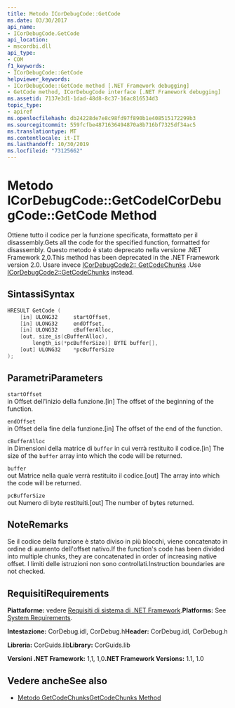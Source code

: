 ```yaml
---
title: Metodo ICorDebugCode::GetCode
ms.date: 03/30/2017
api_name:
- ICorDebugCode.GetCode
api_location:
- mscordbi.dll
api_type:
- COM
f1_keywords:
- ICorDebugCode::GetCode
helpviewer_keywords:
- ICorDebugCode::GetCode method [.NET Framework debugging]
- GetCode method, ICorDebugCode interface [.NET Framework debugging]
ms.assetid: 7137e3d1-1dad-48d8-8c37-16ac816534d3
topic_type:
- apiref
ms.openlocfilehash: db24228de7e8c98fd97f890b1e408515172299b3
ms.sourcegitcommit: 559fcfbe4871636494870a8b716bf7325df34ac5
ms.translationtype: MT
ms.contentlocale: it-IT
ms.lasthandoff: 10/30/2019
ms.locfileid: "73125662"
---
```

# <a name="icordebugcodegetcode-method"></a><span data-ttu-id="8dab0-102">Metodo ICorDebugCode::GetCode</span><span class="sxs-lookup"><span data-stu-id="8dab0-102">ICorDebugCode::GetCode Method</span></span>
<span data-ttu-id="8dab0-103">Ottiene tutto il codice per la funzione specificata, formattato per il disassembly.</span><span class="sxs-lookup"><span data-stu-id="8dab0-103">Gets all the code for the specified function, formatted for disassembly.</span></span> <span data-ttu-id="8dab0-104">Questo metodo è stato deprecato nella versione .NET Framework 2,0.</span><span class="sxs-lookup"><span data-stu-id="8dab0-104">This method has been deprecated in the .NET Framework version 2.0.</span></span> <span data-ttu-id="8dab0-105">Usare invece [ICorDebugCode2:: GetCodeChunks](../../../../docs/framework/unmanaged-api/debugging/icordebugcode2-getcodechunks-method.md) .</span><span class="sxs-lookup"><span data-stu-id="8dab0-105">Use [ICorDebugCode2::GetCodeChunks](../../../../docs/framework/unmanaged-api/debugging/icordebugcode2-getcodechunks-method.md) instead.</span></span>  
  
## <a name="syntax"></a><span data-ttu-id="8dab0-106">Sintassi</span><span class="sxs-lookup"><span data-stu-id="8dab0-106">Syntax</span></span>  
  
```cpp  
HRESULT GetCode (  
    [in] ULONG32     startOffset,   
    [in] ULONG32     endOffset,  
    [in] ULONG32     cBufferAlloc,  
    [out, size_is(cBufferAlloc),  
        length_is(*pcBufferSize)] BYTE buffer[],  
    [out] ULONG32    *pcBufferSize  
);  
```  
  
## <a name="parameters"></a><span data-ttu-id="8dab0-107">Parametri</span><span class="sxs-lookup"><span data-stu-id="8dab0-107">Parameters</span></span>  
 `startOffset`  
 <span data-ttu-id="8dab0-108">in Offset dell'inizio della funzione.</span><span class="sxs-lookup"><span data-stu-id="8dab0-108">[in] The offset of the beginning of the function.</span></span>  
  
 `endOffset`  
 <span data-ttu-id="8dab0-109">in Offset della fine della funzione.</span><span class="sxs-lookup"><span data-stu-id="8dab0-109">[in] The offset of the end of the function.</span></span>  
  
 `cBufferAlloc`  
 <span data-ttu-id="8dab0-110">in Dimensioni della matrice di `buffer` in cui verrà restituito il codice.</span><span class="sxs-lookup"><span data-stu-id="8dab0-110">[in] The size of the `buffer` array into which the code will be returned.</span></span>  
  
 `buffer`  
 <span data-ttu-id="8dab0-111">out Matrice nella quale verrà restituito il codice.</span><span class="sxs-lookup"><span data-stu-id="8dab0-111">[out] The array into which the code will be returned.</span></span>  
  
 `pcBufferSize`  
 <span data-ttu-id="8dab0-112">out Numero di byte restituiti.</span><span class="sxs-lookup"><span data-stu-id="8dab0-112">[out] The number of bytes returned.</span></span>  
  
## <a name="remarks"></a><span data-ttu-id="8dab0-113">Note</span><span class="sxs-lookup"><span data-stu-id="8dab0-113">Remarks</span></span>  
 <span data-ttu-id="8dab0-114">Se il codice della funzione è stato diviso in più blocchi, viene concatenato in ordine di aumento dell'offset nativo.</span><span class="sxs-lookup"><span data-stu-id="8dab0-114">If the function's code has been divided into multiple chunks, they are concatenated in order of increasing native offset.</span></span> <span data-ttu-id="8dab0-115">I limiti delle istruzioni non sono controllati.</span><span class="sxs-lookup"><span data-stu-id="8dab0-115">Instruction boundaries are not checked.</span></span>  
  
## <a name="requirements"></a><span data-ttu-id="8dab0-116">Requisiti</span><span class="sxs-lookup"><span data-stu-id="8dab0-116">Requirements</span></span>  
 <span data-ttu-id="8dab0-117">**Piattaforme:** vedere [Requisiti di sistema di .NET Framework](../../../../docs/framework/get-started/system-requirements.md).</span><span class="sxs-lookup"><span data-stu-id="8dab0-117">**Platforms:** See [System Requirements](../../../../docs/framework/get-started/system-requirements.md).</span></span>  
  
 <span data-ttu-id="8dab0-118">**Intestazione:** CorDebug.idl, CorDebug.h</span><span class="sxs-lookup"><span data-stu-id="8dab0-118">**Header:** CorDebug.idl, CorDebug.h</span></span>  
  
 <span data-ttu-id="8dab0-119">**Libreria:** CorGuids.lib</span><span class="sxs-lookup"><span data-stu-id="8dab0-119">**Library:** CorGuids.lib</span></span>  
  
 <span data-ttu-id="8dab0-120">**Versioni .NET Framework:** 1,1, 1,0</span><span class="sxs-lookup"><span data-stu-id="8dab0-120">**.NET Framework Versions:** 1.1, 1.0</span></span>  
  
## <a name="see-also"></a><span data-ttu-id="8dab0-121">Vedere anche</span><span class="sxs-lookup"><span data-stu-id="8dab0-121">See also</span></span>

- [<span data-ttu-id="8dab0-122">Metodo GetCodeChunks</span><span class="sxs-lookup"><span data-stu-id="8dab0-122">GetCodeChunks Method</span></span>](../../../../docs/framework/unmanaged-api/debugging/icordebugcode2-getcodechunks-method.md)
